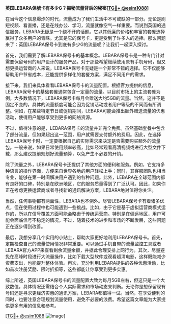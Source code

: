 **英国LEBARA保號卡有多少G？揭秘流量背后的秘密[[TG💪+ @esim1088](https://t.me/s/esim1088)]**

在当今这个信息爆炸的时代，流量成为了我们生活中不可或缺的一部分。无论是刷短视频、看直播，还是在线办公、学习，流量就像空气一样重要。而说到英国的通信服务，LEBARA无疑是一个绕不开的话题。它以其低廉的价格和丰富的套餐选择赢得了众多用户的青睐。尤其是它的保号卡，更是受到了许多人的追捧。那么问题来了：英国LEBARA保号卡到底有多少G的流量呢？让我们一起深入探讨。

首先，我们需要了解LEBARA保号卡的基本概念。LEBARA保号卡是一种专门针对需要保留号码的用户设计的服务产品。对于那些希望继续使用原有手机号码，但又想更换运营商的人来说，LEBARA保号卡无疑是一个非常不错的选择。它不仅能够帮助用户节省成本，还能提供多样化的套餐方案，满足不同用户的需求。

接下来，我们来具体看看LEBARA保号卡的流量配置。根据官方提供的信息，LEBARA保号卡的基础套餐通常包含一定量的流量。以目前市场上的主流套餐为例，大多数情况下，LEBARA保号卡每月会赠送大约5GB的流量。当然，这并不是固定不变的，具体的流量额度可能会因为促销活动或者用户等级的不同而有所调整。例如，在某些特定节日或促销期间，LEBARA可能会推出额外赠送流量的优惠活动，使得用户能够享受到更多的网络资源。

不过，值得注意的是，LEBARA保号卡的流量并非完全免费。虽然基础套餐中包含了部分流量，但如果超出这一范围，用户就需要支付额外的费用。因此，在选择LEBARA保号卡时，一定要根据自己的实际需求来决定是否需要购买额外的流量包。一般来说，如果日常使用频率较高，比如经常观看高清视频或进行大型文件下载，那么建议提前规划好流量预算，以免产生不必要的开销。

除了流量之外，LEBARA保号卡还提供了其他方面的便利和服务。例如，它支持多种语言的操作界面，方便来自世界各地的用户轻松上手；同时，其客服团队也相当专业，能够在第一时间解决用户遇到的各种问题。此外，LEBARA在全球范围内都有良好的口碑，特别是在欧洲地区，它的服务质量得到了广泛认可。因此，如果你正在考虑更换运营商或者寻找新的通讯解决方案，LEBARA绝对值得你关注。

当然，任何事物都有两面性，LEBARA也不例外。尽管LEBARA保号卡有着诸多优点，但在使用过程中也可能遇到一些挑战。比如，由于它是基于虚拟运营商模式运作的，所以在信号覆盖方面可能会略逊于传统运营商。特别是在偏远地区，用户可能会面临信号不稳定的情况。不过，随着技术的进步和市场的不断发展，这些问题正在逐步得到改善。

最后，我想分享几个实用的小贴士，帮助大家更好地利用LEBARA保号卡。首先，定期检查自己的流量使用情况非常重要。可以通过手机自带的流量监控工具或者LEBARA官方APP来查看剩余流量余额，并据此合理安排上网行为。其次，尽量避免在高峰时段进行大流量操作，比如下载大型软件或观看超清电影，这样既能减少资费支出，也能提升整体体验。再次，充分利用LEBARA提供的各种优惠活动，比如首次注册奖励、限时折扣等，这些都能让你享受到更多实惠。

综上所述，英国LEBARA保号卡的流量配置大致为每月5GB左右，但这只是一个大致数值，具体情况还需结合个人实际需求和市场动态来判断。无论你是想保留现有号码还是寻求更经济实惠的通讯方案，LEBARA都值得一试。当然，在享受便利的同时，也要注意合理规划流量使用，避免不必要的浪费。希望这篇文章能为大家提供更多有用的信息和参考。

[[TG💪+ @esim1088](https://t.me/s/esim1088) ![Image](https://i.postimg.cc/4NQfJmqS/Snipaste-2025-05-13-00-14-12.png)]